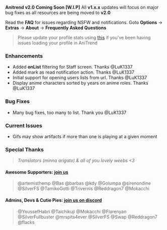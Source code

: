 __Anitrend v2.0 Coming Soon [W.I.P]__ All __v1.x.x__ updates will focus on major bug fixes as all resources are being moved to __v2.0__

Read the **FAQ** for issues regarding NSFW and notifications. Goto **Options** -> **Extras** -> **About** -> **Frequently Asked Questions**
> Please update your profile stats using [this](https://anilist.co/settings/lists) if you've been having issues loading your profile in AniTrend

### Enhancements
- Added **onList** filtering for Staff screen. Thanks @LuK1337
- Added mark as read notification action. Thanks @LuK1337
- Initial support for opening users lists from url. Thanks @LuK1337
- Display anime characters sorted by years on anime roles. Thanks @LuK1337

### Bug Fixes
- Many bug fixes, too many to list. Thank you @LuK1337

### Current Issues
- Gifs may show artifacts if more than one is playing at a given moment

### Special Thanks
> _Translators (minna arigato) & all of you lovely weebs <3_

#### Awesome Supporters: __[join us](https://www.patreon.com/wax911)__
> @artemisthemp @Bas @barbas @kdy @Golumpa @sirenondine @SilverFS @TamikoGotti @Trivernis @Reddragon7 @Mokacchi

#### Admins, Devs & Cutie Pies: __[join us on discord](https://discord.gg/2wzTqnF)__
> @YoussefHabri @Taichikuji @Mokacchi @Flarenyan @SilverFullbuster @mrspits4ever @SilverFS @Swap @Reddragon7 @flacks

